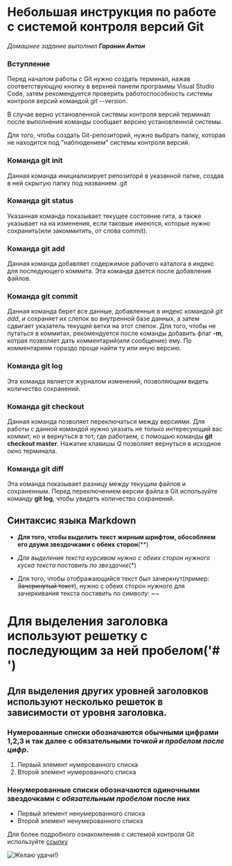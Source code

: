 # Небольшая инструкция по работе с системой контроля версий Git
*Домашнее задание выполнил **Гаранин Антон***
### Вступление

Перед началом работы с Git нужно создать терминал, нажав соответствующую кнопку в верхней панели программы Visual Studio Code, затем рекомендуется проверить работоспособность системы контроля версий командой git --version.

В случае верно установленной системы контроля версий терминал после выполнения команды сообщает версию установленной системы.

Для того, чтобы создать Git-репозиторий, нужно выбрать папку, которая не находится под "наблюдением" системы контроля версий.

### Команда **git init**
Данная команда инициализирует репозиторй в указанной папке, создав в ней скрытую папку под названием .git

### Команда **git status**
Указанная команда показывает текущее состояние гита, а также указывает на на изменения, если таковые имеются, которые нужно сохранить(или закоммитить, от слова commit).
### Команда **git add**
Данная команда добавляет содержимое рабочего каталога в индекс для последующего коммита. Эта команда дается после добавления файлов.
### Команда **git commit**
Данная команда берет все данные, добавленные в индекс командой *git add*, и сохраняет их слепок во внутренной базе данных, а затем сдвигает указатель текущей ветки на этот слепок. Для того, чтобы не путаться в коммитах, рекомендуется после команды добавить флаг **-m**, котрая позволяет дать комментарий(или сообщение) ему. По комментариям гораздо проще найти ту или иную версию.
### Команда **git log**
Эта команда является журналом изменений, позволяющим видеть количество сохранений.
### Команда **git checkout**
Данная команда позволяет переключаться между версиями. Для работы с данной командой нужно указать не только интересующий вас коммит, но и вернуться в тот, где работаем, с помощью команды **git checkout master**. Нажатие клавишы *Q* позволяет вернуться в исходное окно терминала.
### Команда **git diff**
Эта команда показывает разницу между текущим файлов и сохраненным. Перед переключением версии файла в Git используйте команду **git log**, чтобы увидеть количество сохранений.
## Синтаксис языка Markdown
* **Для того, чтобы выделить текст жирным шрифтом, обособляем его двумя звездочками с обеих сторон**(**)

* *Для выделения текста курсивом нужно с обеих сторон нужного куска текста поставить по звездочке*(*)

* Для того, чтобы отображающийся текст был зачеркнут(пример: ~~Зачеркнутый текст~~), нужно с обеих сторон нужного для зачеркивания текста поставить по символу: ~~

# Для выделения заголовка используют решетку с последующим за ней пробелом('# ')
## Для выделения других уровней заголовков используют несколько решеток в зависимости от уровня заголовка.

### **Нумерованные списки** обозначаются обычными цифрами 1,2,3 и так далее с обязательными *точкой и пробелом после цифр*.
1. Первый элемент нумерованного списка
2. Второй элемент нумерованного списка

### **Ненумерованные списки** обозначаются одиночными звездочками с *обязательным пробелом* после них
* Первый элемент ненумерованного списка
* Второй элемент ненумерованного списка

Для более подробного ознакомления с системой контроля Git используйте [ссылку](https://git-scm.com/book/ru/v2)

<img src="C:\Users\Antoh\Desktop\47f2845b4191dbd18713697ad3c963a650ec4612r1-960-720v2_uhq.jpg" alt="Желаю удачи!)">